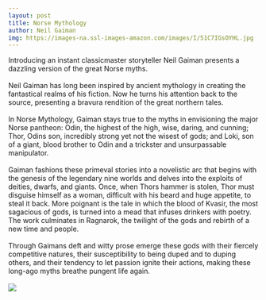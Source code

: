 ```yaml
--- 
layout: post 
title: Norse Mythology
author: Neil Gaiman
img: https://images-na.ssl-images-amazon.com/images/I/51C7IGsOYHL.jpg
--- 
```

Introducing an instant classicmaster storyteller Neil Gaiman presents a dazzling version of the great Norse myths.<br><br>Neil Gaiman has long been inspired by ancient mythology in creating the fantastical realms of his fiction. Now he turns his attention back to the source, presenting a bravura rendition of the great northern tales.<br><br>In Norse Mythology, Gaiman stays true to the myths in envisioning the major Norse pantheon: Odin, the highest of the high, wise, daring, and cunning; Thor, Odins son, incredibly strong yet not the wisest of gods; and Loki, son of a giant, blood brother to Odin and a trickster and unsurpassable manipulator.<br><br>Gaiman fashions these primeval stories into a novelistic arc that begins with the genesis of the legendary nine worlds and delves into the exploits of deities, dwarfs, and giants. Once, when Thors hammer is stolen, Thor must disguise himself as a woman, difficult with his beard and huge appetite, to steal it back. More poignant is the tale in which the blood of Kvasir, the most sagacious of gods, is turned into a mead that infuses drinkers with poetry. The work culminates in Ragnarok, the twilight of the gods and rebirth of a new time and people.<br><br>Through Gaimans deft and witty prose emerge these gods with their fiercely competitive natures, their susceptibility to being duped and to duping others, and their tendency to let passion ignite their actions, making these long-ago myths breathe pungent life again.
<br/><br/> <a href="https://www.amazon.com/Norse-Mythology-Neil-Gaiman/dp/039360909X%3FSubscriptionId%3DAKIAJMENML4FLKMV2CIQ%26tag%3Dpskiba1234-20%26linkCode%3Dxm2%26camp%3D2025%26creative%3D165953%26creativeASIN%3D039360909X"><img src="https://images-na.ssl-images-amazon.com/images/G/01/associates/remote-buy-box/buy1.gif"></a>